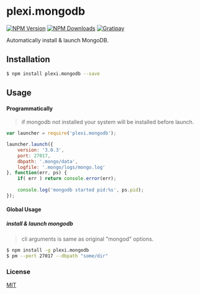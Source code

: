 # plexi.mongodb

[![NPM Version][npm-image]][npm-url]
[![NPM Downloads][downloads-image]][downloads-url]
[![Gratipay][gratipay-image]][gratipay-url]
<!-- [![Build Status][travis-image-flat]][travis-url] -->

Automatically install & launch MongoDB.

## Installation
```sh
$ npm install plexi.mongodb --save
```

## Usage

#### Programmatically
> if mongodb not installed your system will be installed before launch.

```js
var launcher = require('plexi.mongodb');

launcher.launch({
	version: '3.0.3',
	port: 27017,
	dbpath: '.mongo/data',
	logfile: '.mongo/logs/mongo.log'
}, function(err, ps) {
	if( err ) return console.error(err);
	
	console.log('mongodb started pid:%s', ps.pid);
});
```

#### Global Usage
##### install & launch mongodb
> cli arguments is same as original "mongod" options.

```sh
$ npm install -g plexi.mongodb
$ pm --port 27017 --dbpath "some/dir"
```

### License

  [MIT](LICENSE)  

 [npm-image]: https://img.shields.io/npm/v/plexi.mongodb.svg?style=flat
 [npm-url]: https://npmjs.org/package/plexi.mongodb
 [downloads-image]: https://img.shields.io/npm/dm/plexi.mongodb.svg?style=flat
 [downloads-url]: https://npmjs.org/package/plexi.mongodb
 [travis-image-flat]: https://img.shields.io/travis/attrs/plexi.mongodb.svg?style=flat
 [travis-image]: https://travis-ci.org/attrs/plexi.mongodb.svg?branch=master
 [travis-url]: https://travis-ci.org/attrs/plexi.mongodb
 [gratipay-image]: https://img.shields.io/gratipay/teamattrs.svg?style=flat
 [gratipay-url]: https://gratipay.com/teamattrs/